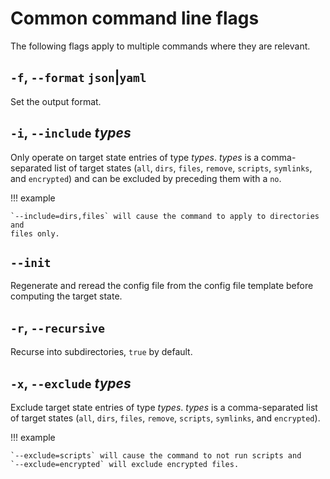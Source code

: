 # Common command line flags

The following flags apply to multiple commands where they are relevant.

## `-f`, `--format` `json`|`yaml`

Set the output format.

## `-i`, `--include` *types*

Only operate on target state entries of type *types*. *types* is a
comma-separated list of target states (`all`, `dirs`, `files`, `remove`,
`scripts`, `symlinks`, and `encrypted`) and can be excluded by preceding them
with a `no`.

!!! example

    `--include=dirs,files` will cause the command to apply to directories and
    files only.

## `--init`

Regenerate and reread the config file from the config file template before
computing the target state.

## `-r`, `--recursive`

Recurse into subdirectories, `true` by default.

## `-x`, `--exclude` *types*

Exclude target state entries of type *types*. *types* is a comma-separated list
of target states (`all`, `dirs`, `files`, `remove`, `scripts`, `symlinks`, and
`encrypted`).

!!! example

    `--exclude=scripts` will cause the command to not run scripts and
    `--exclude=encrypted` will exclude encrypted files.
